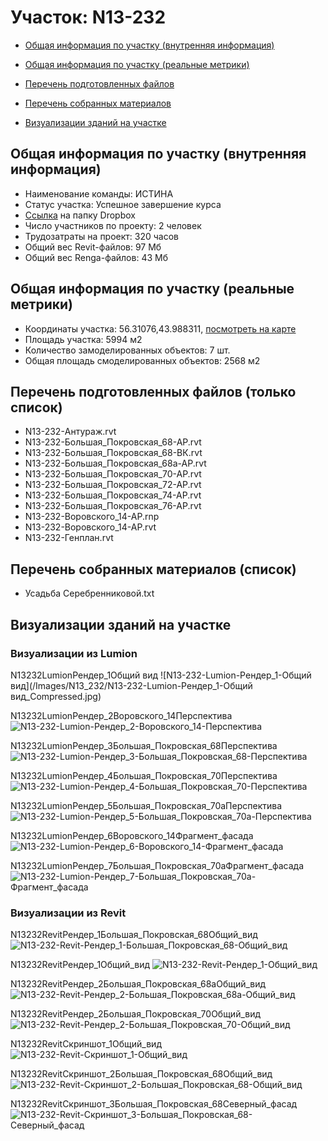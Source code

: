# Участок: N13-232

* [Общая информация по участку (внутренняя информация)](#Chapter1)

* [Общая информация по участку (реальные метрики)](#Chapter2)

* [Перечень подготовленных файлов](#Chapter3)

* [Перечень собранных материалов](#Chapter4)

* [Визуализации зданий на участке](#Chapter6)

## <a id="Chapter1"></a> Общая информация по участку (внутренняя информация)
+ Наименование команды: ИСТИНА
+ Статус участка: Успешное завершение курса
+ [Ссылка](https://www.dropbox.com/sh/wvvgv1nw1iqred9/AACUUozxWVkacVn-PcSzcsEaa/N13_232?dl=0) на папку Dropbox
+ Число участников по проекту: 2 человек
+ Трудозатраты на проект: 320 часов
+ Общий вес Revit-файлов: 97 Мб
+ Общий вес Renga-файлов: 43 Мб
## <a id="Chapter2"></a> Общая информация по участку (реальные метрики)
+ Координаты участка: 56.31076,43.988311, [посмотреть на карте](https://yandex.ru/maps/47/nizhny-novgorod/?ll=43.988311%2C56.31076&z=19)
+ Площадь участка: 5994 м2
+ Количество замоделированных объектов: 7 шт.
+ Общая площадь смоделированных объектов: 2568 м2
## <a id="Chapter3"></a> Перечень подготовленных файлов (только список)
+ N13-232-Антураж.rvt
+ N13-232-Большая_Покровская_68-АР.rvt
+ N13-232-Большая_Покровская_68-ВК.rvt
+ N13-232-Большая_Покровская_68а-АР.rvt
+ N13-232-Большая_Покровская_70-АР.rvt
+ N13-232-Большая_Покровская_72-АР.rvt
+ N13-232-Большая_Покровская_74-АР.rvt
+ N13-232-Большая_Покровская_76-АР.rvt
+ N13-232-Воровского_14-АР.rnp
+ N13-232-Воровского_14-АР.rvt
+ N13-232-Генплан.rvt
## <a id="Chapter4"></a> Перечень собранных материалов (список)
+ Усадьба Серебренниковой.txt
## <a id="Chapter6"></a> Визуализации зданий на участке
### Визуализации из Lumion
N13232LumionРендер_1Общий вид
![N13-232-Lumion-Рендер_1-Общий вид](/Images/N13_232/N13-232-Lumion-Рендер_1-Общий вид_Compressed.jpg)

N13232LumionРендер_2Воровского_14Перспектива
![N13-232-Lumion-Рендер_2-Воровского_14-Перспектива](/Images/N13_232/N13-232-Lumion-Рендер_2-Воровского_14-Перспектива_Compressed.jpg)

N13232LumionРендер_3Большая_Покровская_68Перспектива
![N13-232-Lumion-Рендер_3-Большая_Покровская_68-Перспектива](/Images/N13_232/N13-232-Lumion-Рендер_3-Большая_Покровская_68-Перспектива_Compressed.jpg)

N13232LumionРендер_4Большая_Покровская_70Перспектива
![N13-232-Lumion-Рендер_4-Большая_Покровская_70-Перспектива](/Images/N13_232/N13-232-Lumion-Рендер_4-Большая_Покровская_70-Перспектива_Compressed.jpg)

N13232LumionРендер_5Большая_Покровская_70аПерспектива
![N13-232-Lumion-Рендер_5-Большая_Покровская_70а-Перспектива](/Images/N13_232/N13-232-Lumion-Рендер_5-Большая_Покровская_70а-Перспектива_Compressed.jpg)

N13232LumionРендер_6Воровского_14Фрагмент_фасада
![N13-232-Lumion-Рендер_6-Воровского_14-Фрагмент_фасада](/Images/N13_232/N13-232-Lumion-Рендер_6-Воровского_14-Фрагмент_фасада_Compressed.jpg)

N13232LumionРендер_7Большая_Покровская_70аФрагмент_фасада
![N13-232-Lumion-Рендер_7-Большая_Покровская_70а-Фрагмент_фасада](/Images/N13_232/N13-232-Lumion-Рендер_7-Большая_Покровская_70а-Фрагмент_фасада_Compressed.jpg)

### Визуализации из Revit
N13232RevitРендер_1Большая_Покровская_68Общий_вид
![N13-232-Revit-Рендер_1-Большая_Покровская_68-Общий_вид](/Images/N13_232/N13-232-Revit-Рендер_1-Большая_Покровская_68-Общий_вид_Compressed.jpg)

N13232RevitРендер_1Общий_вид
![N13-232-Revit-Рендер_1-Общий_вид](/Images/N13_232/N13-232-Revit-Рендер_1-Общий_вид_Compressed.jpg)

N13232RevitРендер_2Большая_Покровская_68аОбщий_вид
![N13-232-Revit-Рендер_2-Большая_Покровская_68а-Общий_вид](/Images/N13_232/N13-232-Revit-Рендер_2-Большая_Покровская_68а-Общий_вид_Compressed.jpg)

N13232RevitРендер_2Большая_Покровская_70Общий_вид
![N13-232-Revit-Рендер_2-Большая_Покровская_70-Общий_вид](/Images/N13_232/N13-232-Revit-Рендер_2-Большая_Покровская_70-Общий_вид_Compressed.jpg)

N13232RevitСкриншот_1Общий_вид
![N13-232-Revit-Скриншот_1-Общий_вид](/Images/N13_232/N13-232-Revit-Скриншот_1-Общий_вид_Compressed.jpg)

N13232RevitСкриншот_2Большая_Покровская_68Общий_вид
![N13-232-Revit-Скриншот_2-Большая_Покровская_68-Общий_вид](/Images/N13_232/N13-232-Revit-Скриншот_2-Большая_Покровская_68-Общий_вид_Compressed.jpg)

N13232RevitСкриншот_3Большая_Покровская_68Северный_фасад
![N13-232-Revit-Скриншот_3-Большая_Покровская_68-Северный_фасад](/Images/N13_232/N13-232-Revit-Скриншот_3-Большая_Покровская_68-Северный_фасад_Compressed.jpg)

